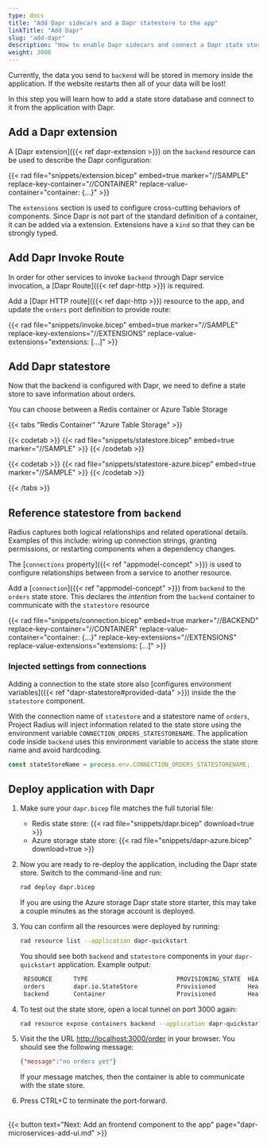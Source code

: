 ```yaml
---
type: docs
title: "Add Dapr sidecars and a Dapr statestore to the app"
linkTitle: "Add Dapr"
slug: "add-dapr"
description: "How to enable Dapr sidecars and connect a Dapr state store to the tutorial application"
weight: 3000
---
```


Currently, the data you send to `backend` will be stored in memory inside the application. If the website restarts then all of your data will be lost!

In this step you will learn how to add a state store database and connect to it from the application with Dapr.

## Add a Dapr extension

A [Dapr extension]({{< ref dapr-extension >}}) on the `backend` resource can be used to describe the Dapr configuration:

{{< rad file="snippets/extension.bicep" embed=true marker="//SAMPLE" replace-key-container="//CONTAINER" replace-value-container="container: {...}" >}}

The `extensions` section is used to configure cross-cutting behaviors of components. Since Dapr is not part of the standard definition of a container, it can be added via a extension. Extensions have a `kind` so that they can be strongly typed.

## Add Dapr Invoke Route

In order for other services to invoke `backend` through Dapr service invocation, a [Dapr Route]({{< ref dapr-http >}}) is required.

Add a [Dapr HTTP route]({{< ref dapr-http >}}) resource to the app, and update the `orders` port definition to provide route:

{{< rad file="snippets/invoke.bicep" embed=true marker="//SAMPLE" replace-key-extensions="//EXTENSIONS" replace-value-extensions="extensions: [...]" >}}

## Add Dapr statestore

Now that the backend is configured with Dapr, we need to define a state store to save information about orders.

You can choose between a Redis container or Azure Table Storage

{{< tabs "Redis Container" "Azure Table Storage" >}}

{{< codetab >}}
{{< rad file="snippets/statestore.bicep" embed=true marker="//SAMPLE" >}}
{{< /codetab >}}

{{< codetab >}}
{{< rad file="snippets/statestore-azure.bicep" embed=true marker="//SAMPLE" >}}
{{< /codetab >}}

{{< /tabs >}}

## Reference statestore from `backend`

Radius captures both logical relationships and related operational details. Examples of this include: wiring up connection strings, granting permissions, or restarting components when a dependency changes.

The [`connections` property]({{< ref "appmodel-concept" >}}) is used to configure relationships between from a service to another resource.

Add a [`connection`]({{< ref "appmodel-concept" >}}) from `backend` to the `orders` state store. This declares the _intention_ from the `backend` container to communicate with the `statestore` resource

{{< rad file="snippets/connection.bicep" embed=true marker="//BACKEND" replace-key-container="//CONTAINER" replace-value-container="container: {...}" replace-key-extensions="//EXTENSIONS" replace-value-extensions="extensions: [...]" >}}

### Injected settings from connections

Adding a connection to the state store also [configures environment variables]({{< ref "dapr-statestore#provided-data" >}}) inside the the `statestore` component.

With the connection name of `statestore` and a statestore name of `orders`, Project Radius will inject information related to the state store using the environment variable `CONNECTION_ORDERS_STATESTORENAME`. The application code inside `backend` uses this environment variable to access the state store name and avoid hardcoding.

```js
const stateStoreName = process.env.CONNECTION_ORDERS_STATESTORENAME;
```

## Deploy application with Dapr

1. Make sure your `dapr.bicep` file matches the full tutorial file:

   - Redis state store: {{< rad file="snippets/dapr.bicep" download=true >}}
   - Azure storage state store: {{< rad file="snippets/dapr-azure.bicep" download=true >}}

1. Now you are ready to re-deploy the application, including the Dapr state store. Switch to the command-line and run:

   ```sh
   rad deploy dapr.bicep
   ```

   If you are using the Azure storage Dapr state store starter, this may take a couple minutes as the storage account is deployed.

1. You can confirm all the resources were deployed by running:

   ```sh
   rad resource list --application dapr-quickstart
   ```

   You should see both `backend` and `statestore` components in your `dapr-quickstart` application. Example output:

   ```sh
    RESOURCE      TYPE                         PROVISIONING_STATE  HEALTH_STATE
    orders        dapr.io.StateStore           Provisioned         Healthy
    backend       Container                    Provisioned         Healthy
   ```

1. To test out the state store, open a local tunnel on port 3000 again:

   ```sh
   rad resource expose containers backend --application dapr-quickstart --port 3000
   ```

1. Visit the the URL [http://localhost:3000/order](http://localhost:3000/order) in your browser. You should see the following message:

   ```json
   {"message":"no orders yet"}
   ```

   If your message matches, then the container is able to communicate with the state store.

1. Press CTRL+C to terminate the port-forward.

<br>{{< button text="Next: Add an frontend component to the app" page="dapr-microservices-add-ui.md" >}}

